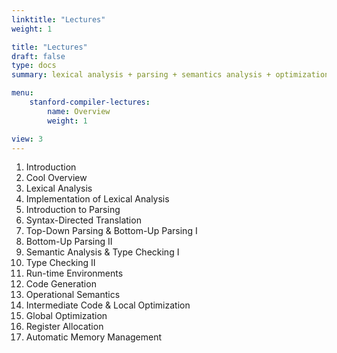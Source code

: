 ```yaml
---
linktitle: "Lectures"
weight: 1

title: "Lectures"
draft: false
type: docs
summary: lexical analysis + parsing + semantics analysis + optimization + code generation

menu:
    stanford-compiler-lectures:
        name: Overview
        weight: 1

view: 3
---
```


1. Introduction
2. Cool Overview
3. Lexical Analysis
4. Implementation of Lexical Analysis
5. Introduction to Parsing
6. Syntax-Directed Translation
7. Top-Down Parsing & Bottom-Up Parsing I
8. Bottom-Up Parsing II
9. Semantic Analysis & Type Checking I
10. Type Checking II
11. Run-time Environments
12. Code Generation
13. Operational Semantics
14. Intermediate Code & Local Optimization
15. Global Optimization
16. Register Allocation
17. Automatic Memory Management